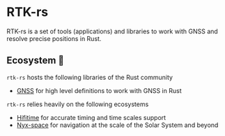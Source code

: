 RTK-rs
======

RTK-rs is a set of tools (applications) and libraries to work with GNSS and resolve precise positions in Rust.

## Ecosystem :crab:

`rtk-rs` hosts the following libraries of the Rust community

- [GNSS](https://github.com/rtk-rs/gnss) for high level definitions to work with GNSS in Rust

`rtk-rs` relies heavily on the following ecosystems

- [Hifitime](https://github.com/nyx-space/hifitime) for accurate timing and time scales support
- [Nyx-space](https://github.com/nyx-space/nyx) for navigation at the scale of the Solar System and beyond

